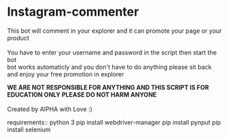 # Instagram-commenter
This bot will comment  in your explorer and it can promote your page or your product
<br>
<br>
You have to enter your username and password in the script then start the bot<br>
bot works automaticly and you don't have to do anything please sit back and enjoy your free promotion in explorer <br>

**WE ARE NOT RESPONSIBLE FOR ANYTHING AND THIS SCRIPT IS FOR EDUCATION ONLY PLEASE DO NOT HARM ANYONE**
<br>
<br>
Created by AlPHA with Love :)
<br>

requirements:: python 3
pip install webdriver-manager
pip install pynput
pip install selenium
